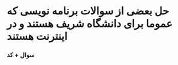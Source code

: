 # حل بعضی از سوالات برنامه نویسی که عموما برای دانشگاه شریف هستند و در اینترنت هستند 
### سوال + کد
